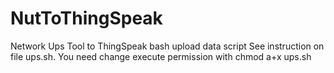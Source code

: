 # NutToThingSpeak
Network Ups Tool to ThingSpeak bash upload data script
See instruction on file ups.sh.
You need change execute permission with
chmod a+x ups.sh
